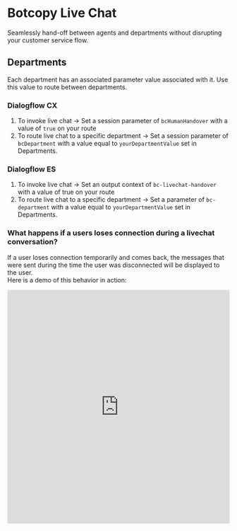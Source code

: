 # Botcopy Live Chat

Seamlessly hand-off between agents and departments without disrupting your customer service flow.

## Departments

Each department has an associated parameter value associated with it. Use this value to route between departments.

### Dialogflow CX

1. To invoke live chat -> Set a session parameter of `bcHumanHandover` with a value of `true` on your route
2. To route live chat to a specific department -> Set a session parameter of `bcDepartment` with a value equal to `yourDepartmentValue` set in Departments.

### Dialogflow ES

1. To invoke live chat -> Set an output context of `bc-livechat-handover` with a value of true on your route
2. To route live chat to a specific department -> Set a parameter of `bc-department` with a value equal to `yourDepartmentValue` set in Departments.

### What happens if a users loses connection during a livechat conversation?

If a user loses connection temporarily and comes back, the messages that were sent during the time the user was disconnected will be displayed to the user.  
Here is a demo of this behavior in action:

<div style="position: relative; padding-bottom: 104.77611940298507%; height: 0;"><iframe src="https://www.loom.com/embed/2f0424cafd3745989a1f2a03109145fc?sid=9b581236-4b28-4d09-b291-60bf8b1cc376" frameborder="0" webkitallowfullscreen mozallowfullscreen allowfullscreen style="position: absolute; top: 0; left: 0; width: 100%; height: 100%;"></iframe></div>

